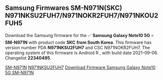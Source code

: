 <h2>Samsung Firmwares SM-N971N(SKC) N971NKSU2FUH7/N971NOKR2FUH7/N971NKOU2FUH5</h2>
Download the Samsung firmware for the ✅ <strong>Samsung Galaxy Note10 5G </strong> ⭐ <strong>SM-N971N</strong> with product code <strong>SKC</strong> <strong> from South Korea</strong>. This firmware has version number PDA <strong>N971NKSU2FUH7</strong> and CSC N971NOKR2FUH7. The operating system of this firmware is Android R , with build date 2021-09-06. Changelist <strong>22340495</strong>.


[SM-N971N](https://samfirm.shop/samsung/model/SM-N971N)
[N971NKSU2FUH7](https://samfirm.shop/samsung/pda/N971NKSU2FUH7)
[Download Firmware Samsung Galaxy Note10 5G SM-N971N](https://samfirm.shop/samsung/firmware/452851)
